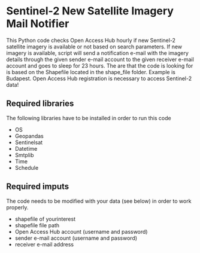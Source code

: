# Sentinel-2 New Satellite Imagery Mail Notifier

This Python code checks Open Access Hub hourly if new Sentinel-2 satellite imagery is available or not based on search parameters. 
If new imagery is available, script will send a notification e-mail with the imagery details through the given sender e-mail account to the given receiver e-mail account and goes to sleep for 23 hours.
The are that the code is looking for is based on the Shapefile located in the shape_file folder. Example is Budapest.
Open Access Hub registration is necessary to access Sentinel-2 data!

## Required libraries
The following libraries have to be installed in order to run this code 
- OS
- Geopandas
- Sentinelsat
- Datetime
- Smtplib
- Time
- Schedule

## Required imputs
The code needs to be modified with your data (see below) in order to work properly.

- shapefile of yourinterest
- shapefile file path
- Open Access Hub account (username and password)
- sender e-mail account (username and password)
- receiver e-mail address
